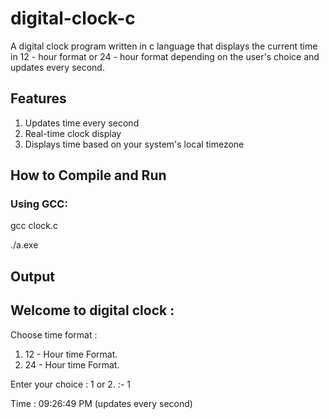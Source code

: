 # digital-clock-c
A digital clock program written in c language that displays the current time in 12 - hour format or 24 - hour format depending on the user's choice and updates every second.
## Features
1. Updates time every second
2. Real-time clock display
3. Displays time based on your system's local timezone

## How to Compile and Run
### Using GCC:
gcc clock.c

./a.exe
## Output
Welcome to digital clock :       
---------------------------------
Choose time format : 
1. 12 - Hour time Format.        
2. 24 - Hour time Format.

Enter your choice : 1 or 2. :- 1

Time : 09:26:49 PM (updates every second)
